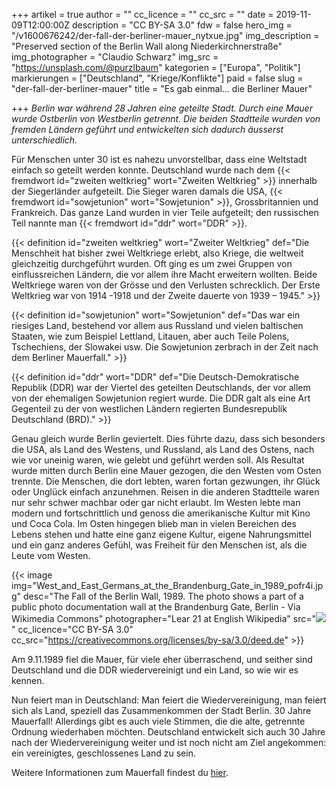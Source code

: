 +++
artikel = true
author = ""
cc_licence = ""
cc_src = ""
date = 2019-11-09T12:00:00Z
description = "CC BY-SA 3.0"
fdw = false
hero_img = "/v1600676242/der-fall-der-berliner-mauer_nytxue.jpg"
img_description = "Preserved section of the Berlin Wall along Niederkirchnerstraße"
img_photographer = "Claudio Schwarz"
img_src = "https://unsplash.com/@purzlbaum"
kategorien = ["Europa", "Politik"]
markierungen = ["Deutschland", "Kriege/Konflikte"]
paid = false
slug = "der-fall-der-berliner-mauer"
title = "Es gab einmal… die Berliner Mauer"

+++
_Berlin war während 28 Jahren eine geteilte Stadt. Durch eine Mauer wurde Ostberlin von Westberlin getrennt. Die beiden Stadtteile wurden von fremden Ländern geführt und entwickelten sich dadurch äusserst unterschiedlich._

Für Menschen unter 30 ist es nahezu unvorstellbar, dass eine Weltstadt einfach so geteilt werden konnte. Deutschland wurde nach dem {{< fremdwort id="zweiten weltkrieg" wort="Zweiten Weltkrieg" >}} innerhalb der Siegerländer aufgeteilt. Die Sieger waren damals die USA, {{< fremdwort id="sowjetunion" wort="Sowjetunion" >}}, Grossbritannien und Frankreich. Das ganze Land wurden in vier Teile aufgeteilt; den russischen Teil nannte man {{< fremdwort id="ddr" wort="DDR" >}}.

{{< definition id="zweiten weltkrieg" wort="Zweiter Weltkrieg" def="Die Menschheit hat bisher zwei Weltkriege erlebt, also Kriege, die weltweit gleichzeitig durchgeführt wurden. Oft ging es um zwei Gruppen von einflussreichen Ländern, die vor allem ihre Macht erweitern wollten. Beide Weltkriege waren von der Grösse und den Verlusten schrecklich. Der Erste Weltkrieg war von 1914 -1918 und der Zweite dauerte von 1939 – 1945." >}}

{{< definition id="sowjetunion" wort="Sowjetunion" def="Das war ein riesiges Land, bestehend vor allem aus Russland und vielen baltischen Staaten, wie zum Beispiel Lettland, Litauen, aber auch Teile Polens, Tschechiens, der Slowakei usw. Die Sowjetunion zerbrach in der Zeit nach dem Berliner Mauerfall." >}}

{{< definition id="ddr" wort="DDR" def="Die Deutsch-Demokratische Republik (DDR) war der Viertel des geteilten Deutschlands, der vor allem von der ehemaligen Sowjetunion regiert wurde. Die DDR galt als eine Art Gegenteil zu der von westlichen Ländern regierten Bundesrepublik Deutschland (BRD)." >}}

Genau gleich wurde Berlin geviertelt. Dies führte dazu, dass sich besonders die USA, als Land des Westens, und Russland, als Land des Ostens, nach wie vor uneinig waren, wie gelebt und geführt werden soll. Als Resultat wurde mitten durch Berlin eine Mauer gezogen, die den Westen vom Osten trennte. Die Menschen, die dort lebten, waren fortan gezwungen, ihr Glück oder Unglück einfach anzunehmen. Reisen in die anderen Stadtteile waren nur sehr schwer machbar oder gar nicht erlaubt. Im Westen lebte man modern und fortschrittlich und genoss die amerikanische Kultur mit Kino und Coca Cola. Im Osten hingegen blieb man in vielen Bereichen des Lebens stehen und hatte eine ganz eigene Kultur, eigene Nahrungsmittel und ein ganz anderes Gefühl, was Freiheit für den Menschen ist, als die Leute vom Westen.

{{< image img="West_and_East_Germans_at_the_Brandenburg_Gate_in_1989_pofr4i.jpg" desc="The Fall of the Berlin Wall, 1989. The photo shows a part of a public photo documentation wall at the Brandenburg Gate, Berlin - Via Wikimedia Commons" photographer="Lear 21 at English Wikipedia" src="![](https://commons.wikimedia.org/wiki/File:West_and_East_Germans_at_the_Brandenburg_Gate_in_1989.jpg)" cc_licence="CC BY-SA 3.0" cc_src="https://creativecommons.org/licenses/by-sa/3.0/deed.de" >}}

Am 9.11.1989 fiel die Mauer, für viele eher überraschend, und seither sind Deutschland und die DDR wiedervereinigt und ein Land, so wie wir es kennen.

Nun feiert man in Deutschland: Man feiert die Wiedervereinigung, man feiert sich als Land, speziell das Zusammenkommen der Stadt Berlin. 30 Jahre Mauerfall! Allerdings gibt es auch viele Stimmen, die die alte, getrennte Ordnung wiederhaben möchten. Deutschland entwickelt sich auch 30 Jahre nach der Wiedervereinigung weiter und ist noch nicht am Ziel angekommen: ein vereinigtes, geschlossenes Land zu sein.

Weitere Informationen zum Mauerfall findest du [hier](https://www.zdf.de/kinder/logo/der-mauerfall-100.html).
